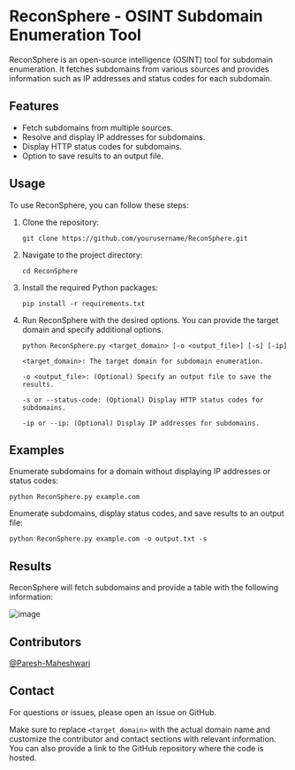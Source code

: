 
# ReconSphere - OSINT Subdomain Enumeration Tool

ReconSphere is an open-source intelligence (OSINT) tool for subdomain enumeration. It fetches subdomains from various sources and provides information such as IP addresses and status codes for each subdomain.

## Features

- Fetch subdomains from multiple sources.
- Resolve and display IP addresses for subdomains.
- Display HTTP status codes for subdomains.
- Option to save results to an output file.

## Usage

To use ReconSphere, you can follow these steps:

1. Clone the repository:

   ```
   git clone https://github.com/yourusername/ReconSphere.git
   ```
2. Navigate to the project directory:

    ```
    cd ReconSphere
    ```
3. Install the required Python packages:

    ```    
    pip install -r requirements.txt
    ```

4. Run ReconSphere with the desired options. You can provide the target domain and specify additional options.

    ``` 
    python ReconSphere.py <target_domain> [-o <output_file>] [-s] [-ip]

    <target_domain>: The target domain for subdomain enumeration.
    
    -o <output_file>: (Optional) Specify an output file to save the results.
    
    -s or --status-code: (Optional) Display HTTP status codes for subdomains.
    
    -ip or --ip: (Optional) Display IP addresses for subdomains.
    ```
## Examples
Enumerate subdomains for a domain without displaying IP addresses or status codes:


```
python ReconSphere.py example.com
```
Enumerate subdomains, display status codes, and save results to an output file:

```
python ReconSphere.py example.com -o output.txt -s
```

## Results
ReconSphere will fetch subdomains and provide a table with the following information:

![image](https://github.com/Paresh-Maheshwari/ReconSphere/assets/70533309/18520944-1838-403c-a0da-e5f3de7a98e2)






## Contributors
 [@Paresh-Maheshwari](https://www.github.com/Paresh-Maheshwari)


## Contact
For questions or issues, please open an issue on GitHub.


Make sure to replace `<target_domain>` with the actual domain name and customize the contributor and contact sections with relevant information. You can also provide a link to the GitHub repository where the code is hosted.
